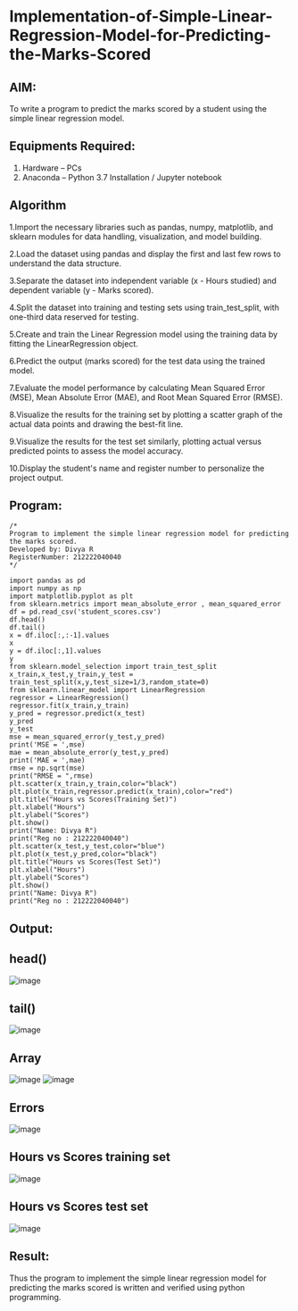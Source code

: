 # Implementation-of-Simple-Linear-Regression-Model-for-Predicting-the-Marks-Scored

## AIM:
To write a program to predict the marks scored by a student using the simple linear regression model.

## Equipments Required:
1. Hardware – PCs
2. Anaconda – Python 3.7 Installation / Jupyter notebook

## Algorithm

1.Import the necessary libraries such as pandas, numpy, matplotlib, and sklearn modules for data handling, visualization, and model building.

2.Load the dataset using pandas and display the first and last few rows to understand the data structure.

3.Separate the dataset into independent variable (x - Hours studied) and dependent variable (y - Marks scored).

4.Split the dataset into training and testing sets using train_test_split, with one-third data reserved for testing.

5.Create and train the Linear Regression model using the training data by fitting the LinearRegression object.

6.Predict the output (marks scored) for the test data using the trained model.

7.Evaluate the model performance by calculating Mean Squared Error (MSE), Mean Absolute Error (MAE), and Root Mean Squared Error (RMSE).

8.Visualize the results for the training set by plotting a scatter graph of the actual data points and drawing the best-fit line.

9.Visualize the results for the test set similarly, plotting actual versus predicted points to assess the model accuracy.

10.Display the student's name and register number to personalize the project output.


## Program:
```
/*
Program to implement the simple linear regression model for predicting the marks scored.
Developed by: Divya R
RegisterNumber: 212222040040
*/
```
```
import pandas as pd
import numpy as np
import matplotlib.pyplot as plt
from sklearn.metrics import mean_absolute_error , mean_squared_error
df = pd.read_csv('student_scores.csv')
df.head()
df.tail()
x = df.iloc[:,:-1].values
x
y = df.iloc[:,1].values
y
from sklearn.model_selection import train_test_split
x_train,x_test,y_train,y_test = train_test_split(x,y,test_size=1/3,random_state=0)
from sklearn.linear_model import LinearRegression
regressor = LinearRegression()
regressor.fit(x_train,y_train)
y_pred = regressor.predict(x_test)
y_pred
y_test
mse = mean_squared_error(y_test,y_pred)
print('MSE = ',mse)
mae = mean_absolute_error(y_test,y_pred)
print('MAE = ',mae)
rmse = np.sqrt(mse)
print("RMSE = ",rmse)
plt.scatter(x_train,y_train,color="black")
plt.plot(x_train,regressor.predict(x_train),color="red")
plt.title("Hours vs Scores(Training Set)")
plt.xlabel("Hours")
plt.ylabel("Scores")
plt.show()
print("Name: Divya R")
print("Reg no : 212222040040")
plt.scatter(x_test,y_test,color="blue")
plt.plot(x_test,y_pred,color="black")
plt.title("Hours vs Scores(Test Set)")
plt.xlabel("Hours")
plt.ylabel("Scores")
plt.show()
print("Name: Divya R")
print("Reg no : 212222040040")
```

## Output:

## head()
![image](https://github.com/user-attachments/assets/169ba70b-a69f-46dd-9c94-b45711dff4d2)
## tail()
![image](https://github.com/user-attachments/assets/407d0490-d456-41ad-a251-b581719afd0b)
## Array
![image](https://github.com/user-attachments/assets/e81a3b1e-9ecf-480d-b533-f28c5ca9e724)
![image](https://github.com/user-attachments/assets/c13a7273-2633-4f32-8c50-ef590514d305)
## Errors
![image](https://github.com/user-attachments/assets/17a29cc1-841d-4883-bb17-3c14cc5b03a3)
## Hours vs Scores training set
![image](https://github.com/user-attachments/assets/5d4a653e-ed12-4e37-b26b-4d2cfb47d2cf)

## Hours vs Scores test set
![image](https://github.com/user-attachments/assets/78dee475-b12c-4a5c-9251-8cd880a71747)






## Result:
Thus the program to implement the simple linear regression model for predicting the marks scored is written and verified using python programming.
